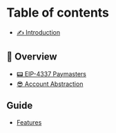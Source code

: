 # Table of contents

* [✍ Introduction](README.md)

## 📑 Overview

* [📟 EIP-4337 Paymasters](overview/eip-4337-paymasters.md)
* [😎 Account Abstraction](overview/account-abstraction.md)

## Guide

* [Features](guide/features.md)
